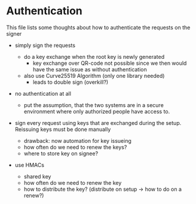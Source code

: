 # Authentication

This file lists some thoughts about how to authenticate the requests on the signer

- simply sign the requests
    - do a key exchange when the root key is newly generated
        - key exchange over QR-code not possible since we then would have the same issue as without authentication
    - also use Curve25519 Algorithm (only one library needed)
        - leads to double sign (overkill?)

- no authentication at all
    - put the assumption, that the two systems are in a secure environment where only authorized people have access to.

- sign every request using keys that are exchanged during the setup. Reissuing keys must be done manually
    - drawback: now automation for key issueing
    - how often do we need to renew the keys?
    - where to store key on signee?

- use HMACs
    - shared key
    - how often do we need to renew the key
    - how to distribute the key? (distribute on setup -> how to do on a renew?)
    
